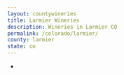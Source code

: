 ```yaml
---
layout: countywineries
title: Larmier Wineries
description: Wineries in Larmier CO
permalink: /colorado/larmier/
county: larmier
state: co
---
```

-
